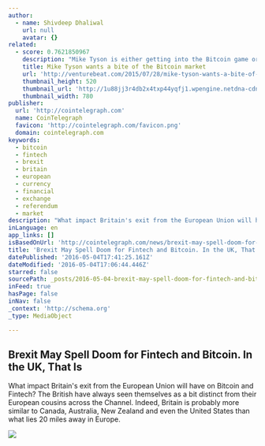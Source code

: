 ```yaml
---
author:
  - name: Shivdeep Dhaliwal
    url: null
    avatar: {}
related:
  - score: 0.7621850967
    description: "Mike Tyson is either getting into the Bitcoin game or is getting scammed out of a bunch of money. Tyson, a former heavyweight boxing world champion, tweeted a link this weekend to a website with the best URL you'll see all year: Coming soon... http://t.co/Blf592VtUW ... Changing the way we get change."
    title: Mike Tyson wants a bite of the Bitcoin market
    url: 'http://venturebeat.com/2015/07/28/mike-tyson-wants-a-bite-of-the-bitcoin-market/'
    thumbnail_height: 520
    thumbnail_url: 'http://1u88jj3r4db2x4txp44yqfj1.wpengine.netdna-cdn.com/wp-content/uploads/2015/07/tyson-780x520.jpg'
    thumbnail_width: 780
publisher:
  url: 'http://cointelegraph.com'
  name: CoinTelegraph
  favicon: 'http://cointelegraph.com/favicon.png'
  domain: cointelegraph.com
keywords:
  - bitcoin
  - fintech
  - brexit
  - britain
  - european
  - currency
  - financial
  - exchange
  - referendum
  - market
description: "What impact Britain's exit from the European Union will have on Bitcoin and Fintech? The British have always seen themselves as a bit distinct from their European cousins across the Channel. Indeed, Britain is probably more similar to Canada, Australia, New Zealand and even the United States than what lies 20 miles away in Europe."
inLanguage: en
app_links: []
isBasedOnUrl: 'http://cointelegraph.com/news/brexit-may-spell-doom-for-fintech-and-bitcoin-in-the-uk-that-is'
title: 'Brexit May Spell Doom for Fintech and Bitcoin. In the UK, That Is'
datePublished: '2016-05-04T17:41:25.161Z'
dateModified: '2016-05-04T17:06:44.446Z'
starred: false
sourcePath: _posts/2016-05-04-brexit-may-spell-doom-for-fintech-and-bitcoin-in-the-uk-th.md
inFeed: true
hasPage: false
inNav: false
_context: 'http://schema.org'
_type: MediaObject

---
```

<article style=""><h1>Brexit May Spell Doom for Fintech and Bitcoin. In the UK, That Is</h1><p>What impact Britain's exit from the European Union will have on Bitcoin and Fintech? The British have always seen themselves as a bit distinct from their European cousins across the Channel. Indeed, Britain is probably more similar to Canada, Australia, New Zealand and even the United States than what lies 20 miles away in Europe.</p><img src="http://cointelegraph.com/images/725_aHR0cDovL2NvaW50ZWxlZ3JhcGguY29tL3N0b3JhZ2UvdXBsb2Fkcy92aWV3L2ZiYjdjYThhZGU2NDBkMTY5MjFlZDlmNjYxYjhkMjczLnBuZw==.jpg" /></article>